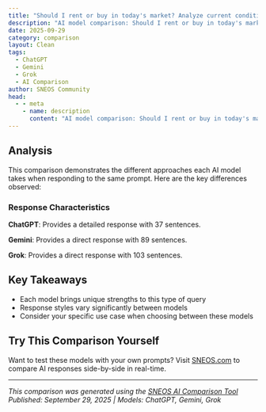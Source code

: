 ```yaml
---
title: "Should I rent or buy in today's market? Analyze current conditions and give specific advice"
description: "AI model comparison: Should I rent or buy in today's market? Analyze current conditions and give specific advice..."
date: 2025-09-29
category: comparison
layout: Clean
tags:
  - ChatGPT
  - Gemini
  - Grok
  - AI Comparison
author: SNEOS Community
head:
  - - meta
    - name: description
      content: "AI model comparison: Should I rent or buy in today's market? Analyze current conditions and give specific advice..."
---
```


<ChatComparison
  title="Should I rent or buy in today's market? Analyze current conditions and give specific advice"
  prompt="Should I rent or buy in today's market? Analyze current conditions and give specific advice"
  :responses='{
    "ChatGPT": "Deciding whether to rent or buy a home depends on your personal financial situation, lifestyle, and the current real estate market conditions. As of mid-2024, here is an analysis of the key factors affecting this decision:\n\n### Current Market Conditions (2024 Mid-Year Overview)\n\n1. **Interest Rates:**\n   - Mortgage rates have somewhat stabilized but remain higher than the historically low rates seen in 2020-2021.\n   - Typical 30-year fixed mortgage rates hover around 6-7%, increasing monthly mortgage payments compared to recent years.\n\n2. **Home Prices:**\n   - Home prices have plateaued in many regions after significant growth during the pandemic.\n   - Some markets are experiencing slight price corrections, while others remain high due to supply constraints.\n\n3. **Inventory Levels:**\n   - Housing inventory remains tight in many desirable areas, limiting choices for buyers.\n   - New construction is gradually increasing but hasn\u2019t yet met overall demand.\n\n4. **Rent Prices:**\n   - Rental rates have increased substantially, driven by high demand and limited supply.\n   - In many urban and suburban areas, monthly rent is approaching or exceeding typical mortgage payments for comparable properties.\n\n5. **Economic Factors:**\n   - Inflation remains a concern, affecting household budgets.\n   - Job market is relatively stable but economic uncertainties persist.\n\n### Considerations for Your Decision\n\n#### When Buying May Make Sense:\n- **You plan to stay in the home for 5\u002B years:** Buying typically becomes more financially advantageous over the long term due to equity building and appreciation potential.\n- **You have a stable income and down payment:** A solid financial foundation, including savings for a 20% down payment (or at least 10%), and good credit helps secure better mortgage terms.\n- **You want to build equity:** Instead of paying rent to a landlord, mortgage payments contribute toward ownership.\n- **You prefer stability:** Homeownership offers control over your living space without rent hikes or lease renewals.\n- **You can handle maintenance costs:** Owning means responsibility for upkeep, repairs, property taxes, and insurance.\n\n#### When Renting May Be Better:\n- **You expect to move within a few years:** Renting offers flexibility without the transaction costs of buying and selling.\n- **You lack sufficient savings for down payment or emergency fund:** Buying without financial cushion risks strain.\n- **You want to avoid market risk:** If home prices decline, buyers can be underwater, whereas renters can relocate more easily.\n- **You prefer less responsibility:** Maintenance and repairs are typically landlord obligations.\n- **Mortgage rates are prohibitive:** Higher interest rates increase monthly payments, sometimes making renting more affordable.\n\n### Specific Advice\n\n- **Crunch Your Numbers:** Use online calculators to compare total monthly costs of renting vs. buying including mortgage, taxes, insurance, maintenance, and rent.\n- **Evaluate Local Market:** Real estate conditions vary by region; consult local market reports or realtors for trends in your area.\n- **Consider Hybrid Approaches:** Rent in a more affordable area while saving aggressively for a down payment, or buy a smaller starter home.\n- **Lock in Rates if Buying:** If you decide to buy, consider locking in mortgage rates soon as they can fluctuate.\n- **Prioritize Financial Stability:** Avoid stretching your budget to buy; affordability and emergency funds are key.\n\n### Summary\n\nGiven higher mortgage rates and elevated home prices in many markets, buying is potentially less appealing for short-term stability but still beneficial if you plan to stay put and can afford it comfortably. Renting offers flexibility and less upfront cost amid economic uncertainties but may mean higher monthly living expenses without building equity.\n\nIf you have strong finances, a plan to stay long-term, and local market conditions are favorable, buying now can be a smart investment. Otherwise, renting while preparing financially for a future purchase might be the prudent choice.\n\n---\n\nIf you provide your location, budget, and how long you plan to stay, I can offer more tailored advice.",
    "Gemini": "Okay, let\u0027s break down the rent vs. buy decision in today\u0027s market. It\u0027s a complex question with no one-size-fits-all answer, as it depends heavily on your individual circumstances and location.\n\n**Understanding the Current Market Conditions (as of Late October 2023):**\n\n*   **High Interest Rates:** The Federal Reserve has been aggressively raising interest rates to combat inflation. This directly impacts mortgage rates, making buying more expensive.\n*   **Elevated Home Prices (Generally):** While prices have cooled off from their peak in 2021/early 2022, they\u0027re still relatively high in many markets.  Inventory is still low in many desirable areas, keeping upward pressure on prices.\n*   **Slowing Sales:**  Rising interest rates have cooled buyer demand, leading to slower sales and longer times on the market.  This gives buyers more negotiating power in some areas.\n*   **Inflation:**  Inflation remains a concern, although it has been moderating.  This affects the cost of everything, from groceries to home repairs.\n*   **Rent Prices:** Rent prices are showing signs of cooling or even decreasing in some markets after a period of rapid increases.  However, the local situation varies greatly.\n\n**Key Factors to Consider:**\n\nBefore diving into specific advice, understand that the *right* answer depends on these factors:\n\n1.  **Your Financial Situation:**\n    *   **Income and Savings:** Can you comfortably afford a down payment, closing costs, and ongoing mortgage payments, property taxes, and insurance? Do you have an emergency fund? Lenders like to see a debt-to-income ratio of around 43% or lower.\n    *   **Credit Score:** A good credit score is crucial for securing a favorable mortgage rate.\n    *   **Job Security:** Is your employment stable? Buying a home is a long-term commitment.\n2.  **Your Location (Extremely Important):**\n    *   **Local Housing Market:**  Is it a buyer\u0027s market or a seller\u0027s market? What are the trends in home prices and rents in your specific area?  Use sites like Zillow, Redfin, Realtor.com, and local real estate agencies to research.\n    *   **Property Taxes and Insurance:** These costs vary significantly by location.\n    *   **Rental Rates:** Compare rental rates to potential mortgage payments (including taxes, insurance, and potential maintenance).\n3.  **Your Lifestyle and Goals:**\n    *   **How Long Do You Plan to Stay?** As a general rule, you need to stay in a home for at least 5-7 years to recoup the costs of buying (closing costs, real estate agent fees when you sell, etc.).\n    *   **Flexibility:** Renting offers more flexibility if you anticipate moving for a job or other reasons.\n    *   **Maintenance and Repairs:** As a homeowner, you\u0027re responsible for all maintenance and repairs, which can be costly and time-consuming.\n    *   **Personal Preferences:** Do you value homeownership and the ability to customize your living space?\n\n**Specific Advice and Analysis:**\n\nGiven the current market conditions, here\u0027s a framework for making your decision:\n\n**Scenario 1: You\u0027re in a Hot Real Estate Market (Prices Still High, Low Inventory):**\n\n*   **Renting Might Be the Better Option (For Now):** With high prices and rising interest rates, buying in a hot market can stretch your budget. Renting allows you to save money, wait for prices to potentially cool down further, and see if interest rates stabilize or decrease.  You also avoid the risk of buying at the peak of the market and seeing your home value decline.\n*   **If You\u0027re Determined to Buy:**\n    *   **Be Patient and Negotiate:** Take your time, shop around for the best mortgage rates, and don\u0027t be afraid to make offers below the asking price.  Insist on a thorough home inspection.\n    *   **Consider a Smaller Home or a Different Location:**  Be willing to compromise on size, amenities, or location to find a more affordable option.\n    *   **Look for Fixer-Uppers:** If you\u0027re handy (or willing to hire contractors), a fixer-upper can be a way to get into the market at a lower price.\n    *   **Explore Government Programs:** Look into first-time homebuyer programs that offer down payment assistance or lower interest rates.\n\n**Scenario 2: You\u0027re in a Cooling or Balanced Real Estate Market (Prices Stabilizing, Inventory Increasing):**\n\n*   **Buying Becomes More Attractive (But Still Requires Careful Consideration):** With prices stabilizing and inventory increasing, you may have more negotiating power and find better deals.  Rising rental rates can also make buying relatively more appealing.\n*   **Things to Keep in Mind:**\n    *   **Interest Rates Still Matter:** Shop around for the best mortgage rates. Even a small difference in the interest rate can save you a significant amount of money over the life of the loan.  Consider an Adjustable Rate Mortgage (ARM) carefully - they can start with a lower rate, but that rate can increase later.\n    *   **Don\u0027t Overextend Yourself:**  Just because you *can* afford a certain mortgage payment doesn\u0027t mean you *should*. Leave room in your budget for unexpected expenses and future financial goals.\n    *   **Consider the Long-Term Costs:** Factor in property taxes, insurance, maintenance, and potential repairs when calculating the total cost of homeownership.\n\n**Scenario 3:  High Rental Costs Relative to Potential Ownership:**\n\n*   **Carefully Compare Total Costs:** In some areas, rents have risen so much that the cost of renting is approaching (or even exceeding) the cost of owning, even with higher interest rates.  Do a detailed cost analysis, including all expenses associated with both renting and buying.\n*   **Consider a Condo or Townhouse:** These can be more affordable entry points into homeownership, especially if you are okay with shared walls.\n\n**Doing Your Homework (Essential Steps):**\n\n1.  **Check Your Credit Score:** Get a free copy of your credit report from AnnualCreditReport.com and address any errors or issues.\n2.  **Get Pre-Approved for a Mortgage:** This will give you a clear idea of how much you can borrow and what your interest rate will be.\n3.  **Research Local Market Conditions:**  Use online resources, talk to real estate agents, and attend open houses to get a feel for the local market.\n4.  **Create a Detailed Budget:**  Calculate all your income and expenses to determine how much you can realistically afford for housing.\n5.  **Talk to a Financial Advisor:**  A financial advisor can help you assess your overall financial situation and make informed decisions about buying or renting.\n6.  **Use Online Calculators:** There are many online rent vs. buy calculators that can help you compare the costs of each option.  Be sure to enter accurate information for your specific situation.  Here are some examples, but remember to verify their accuracy and consider them as starting points:\n    *   [NerdWallet Rent vs. Buy Calculator](https://www.nerdwallet.com/mortgages/rent-vs-buy-calculator)\n    *   [The New York Times Rent vs. Buy Calculator](https://www.nytimes.com/interactive/2014/upshot/buy-rent-calculator.html)\n    *   [Zillow Rent vs. Buy Calculator](https://www.zillow.com/rent-vs-buy-calculator/)\n\n**Key Takeaways:**\n\n*   **No Easy Answer:** The rent vs. buy decision is highly personal and depends on your unique circumstances.\n*   **Location is Paramount:**  Local market conditions play a major role in determining whether buying or renting is the better option.\n*   **Do Your Research:**  Thoroughly research the market, your finances, and your lifestyle goals before making a decision.\n*   **Be Realistic About Costs:**  Factor in all expenses associated with both renting and buying.\n*   **Don\u0027t Rush the Decision:**  Take your time, weigh your options, and make a choice that you\u0027re comfortable with.\n*   **Consider Your Risk Tolerance:** Homeownership involves more risk than renting.  Are you comfortable with the possibility of losing money if home prices decline?\n\n**In summary:**  In late 2023, with higher interest rates and elevated home prices in many areas, renting is a viable and potentially smart option for many, especially those who need flexibility or are unsure about their long-term plans.  However, if you\u0027re financially stable, plan to stay in a location for several years, and find a suitable property in a balanced market, buying can still be a worthwhile investment.  Careful analysis and due diligence are essential!\n",
    "Grok": "Deciding whether to rent or buy in today\u0027s market depends on a variety of factors, including current economic conditions, your personal financial situation, lifestyle preferences, and long-term goals. Below, I\u2019ll analyze the current market conditions (as of late 2023, based on general trends and available data) and provide specific advice to help you make an informed decision. If you have specific details about your location or financial situation, I can tailor this further.\n\n---\n\n### **Current Market Conditions (General Analysis, Late 2023)**\n\n1. **Housing Prices**:  \n   - Home prices in many markets remain elevated due to lingering effects of high demand during the post-COVID housing boom, though growth has slowed in some areas.\n   - According to data from sources like the National Association of Realtors (NAR), median home prices in the U.S. are still near record highs, though appreciation rates have cooled compared to 2021-2022.\n   - In some regions, overvaluation concerns persist, with homes priced at levels that may not be sustainable if economic conditions worsen.\n\n2. **Mortgage Rates**:  \n   - Interest rates for mortgages are at their highest in over a decade, with 30-year fixed rates hovering between 6.5% and 7.5% (as of late 2023, per Freddie Mac data). This significantly increases borrowing costs compared to the 3-4% rates seen in 2020-2021.\n   - Higher rates mean larger monthly payments for the same loan amount, making buying less affordable for many.\n\n3. **Rent Trends**:  \n   - Rental prices have also risen significantly over the past few years due to high demand and limited supply, especially in urban and suburban areas. However, in some markets, rent growth is slowing as more multifamily units come online.\n   - Renting often offers more flexibility and lower upfront costs, but long-term costs can add up without the equity-building benefits of homeownership.\n\n4. **Inventory and Competition**:  \n   - Housing inventory remains relatively low in many areas, though it has improved compared to the peak shortage in 2021-2022. This still creates a seller\u2019s market in desirable locations, driving up prices and competition.\n   - Buyers may face bidding wars or need to make concessions (like waiving contingencies) in hot markets.\n\n5. **Economic Uncertainty**:  \n   - Inflation, potential recession concerns, and job market fluctuations add uncertainty. While unemployment is relatively low (around 3.8% in the U.S. as of late 2023 per Bureau of Labor Statistics), economic headwinds could impact housing demand and affordability.\n   - If a recession occurs, home prices could soften, but this is not guaranteed, especially in high-demand areas.\n\n6. **Regional Variations**:  \n   - Real estate is highly local. Markets in cities like San Francisco, New York, or Austin may behave very differently from rural areas or smaller cities. Some areas are seeing price corrections, while others remain overheated.\n\n---\n\n### **Key Factors to Consider in Your Decision**\n\n1. **Financial Situation**:\n   - **Down Payment and Savings**: Buying typically requires a significant upfront cost (3-20% of the home price for a down payment, plus closing costs). If you don\u2019t have enough saved or would deplete your emergency fund, renting may be wiser.\n   - **Debt-to-Income Ratio**: Lenders typically want this below 43%. High debt could make qualifying for a mortgage difficult or lead to higher interest rates.\n   - **Credit Score**: A good score (above 700) can secure better mortgage rates. If your score is low, work on improving it before buying.\n   - **Monthly Budget**: Compare the monthly cost of renting vs. owning (including mortgage, property taxes, insurance, and maintenance). Owning often comes with hidden costs like repairs, which can average 1-2% of the home\u2019s value annually.\n\n2. **Lifestyle and Plans**:\n   - **Mobility**: If you anticipate moving within 3-5 years (due to job changes, family plans, etc.), renting offers more flexibility. Selling a home involves transaction costs (typically 5-6% of the sale price for realtor fees and closing costs), which can negate short-term equity gains.\n   - **Stability**: If you plan to stay in one area for 7\u002B years, buying can make more sense as you build equity and potentially benefit from appreciation.\n\n3. **Market Conditions in Your Area**:\n   - Use tools like the **rent-vs-buy calculator** (e.g., from NerdWallet or Bankrate) to input local home prices, rents, and your financial details to see which is more cost-effective over time.\n   - Research local price-to-rent ratios: A high ratio (e.g., home prices are 20\u002B times annual rent) often suggests renting is more economical in the short term.\n\n4. **Long-Term Goals**:\n   - Buying can be a path to wealth-building through equity and potential appreciation, but it\u2019s not guaranteed\u2014especially in overvalued markets or during economic downturns.\n   - Renting allows you to invest money elsewhere (e.g., stocks, retirement accounts), potentially yielding better returns depending on market performance.\n\n---\n\n### **Specific Advice Based on Scenarios**\n\n1. **If You\u2019re in a High-Cost, Overheated Market** (e.g., San Francisco, Seattle, parts of Florida):\n   - **Advice**: Lean toward renting unless you have a strong financial position (large down payment, high income) and plan to stay long-term (7\u002B years). High prices and mortgage rates may lead to overpaying, and a potential correction could reduce home values in the near term.\n   - **Why**: Price-to-rent ratios in these areas often favor renting, and the risk of being \u201Chouse poor\u201D (spending too much of your income on housing) is high.\n\n2. **If You\u2019re in a More Affordable or Stabilizing Market** (e.g., parts of the Midwest, smaller cities):\n   - **Advice**: Consider buying if you can afford a down payment, have stable income, and plan to stay for at least 5-7 years. Look for homes within your budget (ideally, monthly housing costs \u003C28% of gross income) and negotiate in less competitive markets.\n   - **Why**: Lower home prices and potentially softer competition make buying more feasible, and equity buildup can outweigh renting costs over time.\n\n3. **If You\u2019re Financially Unprepared** (low savings, high debt, or unstable income):\n   - **Advice**: Rent while building your financial foundation. Focus on saving for a down payment (aim for at least 10-20% to avoid private mortgage insurance), paying down debt, and boosting your credit score.\n   - **Why**: Buying now could strain your finances, especially with high interest rates and maintenance costs. Renting gives you time to prepare without the risk of foreclosure or financial stress.\n\n4. **If You\u2019re Financially Ready but Uncertain About the Future** (e.g., potential job relocation, family changes):\n   - **Advice**: Rent for now, or look into flexible buying options (e.g., a fixer-upper you can sell easily or a condo with lower maintenance). Avoid overcommitting to a large mortgage if your plans might change in 3-5 years.\n   - **Why**: The costs of buying and selling in a short time frame often outweigh the benefits, especially with current transaction costs and interest rates.\n\n---\n\n### **Quantitative Break-Even Analysis (General Example)**\n\nLet\u2019s illustrate with a basic comparison (adjust for your local market):\n- **Home Price**: $400,000\n- **Down Payment**: 10% ($40,000)\n- **Mortgage Rate**: 7% (30-year fixed)\n- **Monthly Mortgage Payment**: ~$2,400 (including principal and interest, excluding taxes/insurance)\n- **Monthly Rent for Similar Property**: $2,000\n- **Annual Maintenance (1% of home value)**: $4,000/year (~$333/month)\n- **Property Taxes and Insurance**: ~$400/month\n- **Total Monthly Cost of Owning**: ~$3,133 vs. Renting at $2,000\n\nIn this scenario, owning costs $1,133 more per month initially. It would take significant appreciation or tax benefits to offset this, and you\u2019d need to stay in the home long enough (typically 5-7\u002B years) to break even on upfront costs. Use a rent-vs-buy calculator with your specific numbers to confirm.\n\n---\n\n### **Other Considerations**\n\n- **Tax Benefits of Owning**: Mortgage interest and property tax deductions can lower your taxable income, but with higher standard deductions since 2018, fewer people itemize. Run the numbers with a tax advisor.\n- **Appreciation Risk**: Don\u2019t bank on rapid home price growth\u2014historically, homes appreciate at about 3-5% annually long-term (per Case-Shiller Index), but local markets vary, and downturns can erase gains.\n- **Renting Flexibility**: Renting avoids the risk of being underwater on a mortgage if values drop, and you\u2019re not responsible for major repairs or property taxes.\n\n---\n\n### **Final Recommendation**\n\nGiven today\u2019s high mortgage rates and elevated home prices in many areas, **renting is often the safer and more flexible choice for most people in the short term**, especially if:\n- You\u2019re in an expensive market.\n- You can\u2019t afford a 10-20% down payment without financial strain.\n- You might move within 5 years.\n- You value flexibility over building equity.\n\nHowever, **buying may make sense if**:\n- You\u2019re in a more affordable market with stable or growing demand.\n- You can secure a mortgage with a manageable payment (\u003C28% of income).\n- You plan to stay in the home for 7\u002B years.\n- You have job stability and a solid financial cushion.\n\n**Action Steps**:\n1. Research your local market ("
  }'
  published-date="16:28"
/>

## Analysis

This comparison demonstrates the different approaches each AI model takes when responding to the same prompt. Here are the key differences observed:

### Response Characteristics

**ChatGPT**: Provides a detailed response with 37 sentences. 

**Gemini**: Provides a direct response with 89 sentences. 

**Grok**: Provides a direct response with 103 sentences. 

## Key Takeaways

- Each model brings unique strengths to this type of query
- Response styles vary significantly between models
- Consider your specific use case when choosing between these models

## Try This Comparison Yourself

Want to test these models with your own prompts? Visit [SNEOS.com](https://sneos.com) to compare AI responses side-by-side in real-time.

---

*This comparison was generated using the [SNEOS AI Comparison Tool](https://sneos.com)*
*Published: September 29, 2025 | Models: ChatGPT, Gemini, Grok*
